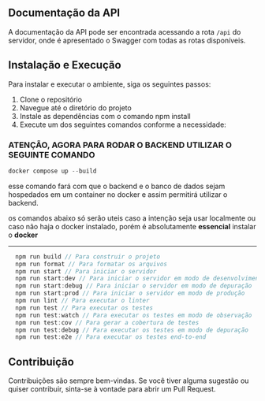 ## Documentação da API
A documentação da API pode ser encontrada acessando a rota `/api` do servidor, onde é apresentado o Swagger com todas as rotas disponíveis.

## Instalação e Execução
Para instalar e executar o ambiente, siga os seguintes passos:

1. Clone o repositório
2. Navegue até o diretório do projeto
3. Instale as dependências com o comando npm install
4. Execute um dos seguintes comandos conforme a necessidade:

### ATENÇÃO, AGORA PARA RODAR O BACKEND UTILIZAR O SEGUINTE COMANDO

```js 
docker compose up --build 
```

esse comando fará com que o backend e o banco de dados sejam hospedados em um container no docker e assim permitirá utilizar o backend.

os comandos abaixo só serão uteis caso a intenção seja usar localmente ou caso não haja o docker instalado, porém é absolutamente **essencial** instalar o **docker**

---

```js
  npm run build // Para construir o projeto
  npm run format // Para formatar os arquivos
  npm run start // Para iniciar o servidor
  npm run start:dev // Para iniciar o servidor em modo de desenvolvimento
  npm run start:debug // Para iniciar o servidor em modo de depuração
  npm run start:prod // Para iniciar o servidor em modo de produção
  npm run lint // Para executar o linter
  npm run test // Para executar os testes
  npm run test:watch // Para executar os testes em modo de observação
  npm run test:cov // Para gerar a cobertura de testes
  npm run test:debug // Para executar os testes em modo de depuração
  npm run test:e2e // Para executar os testes end-to-end
```

## Contribuição

Contribuições são sempre bem-vindas. 
Se você tiver alguma sugestão ou quiser contribuir, 
sinta-se à vontade para abrir um Pull Request.